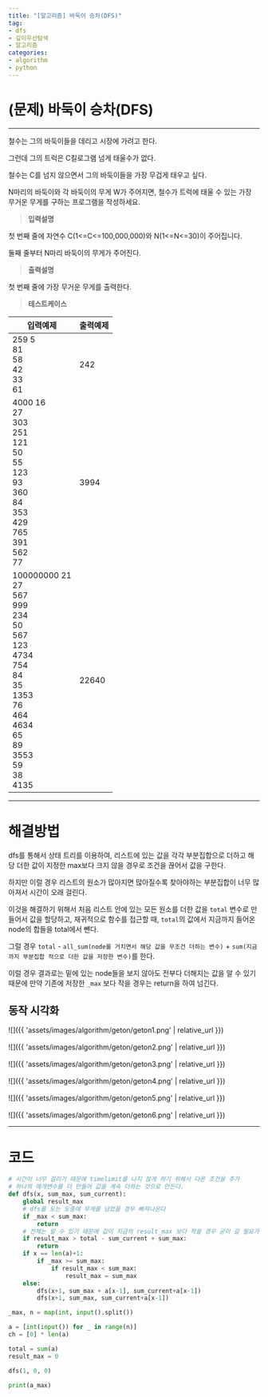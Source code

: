 ```yaml
---
title: "[알고리즘] 바둑이 승차(DFS)"
tag:
- dfs
- 깊이우선탐색
- 알고리즘
categories:
- algorithm
- python
---
```


# (문제) 바둑이 승차(DFS)
---

철수는 그의 바둑이들을 데리고 시장에 가려고 한다.

그런데 그의 트럭은 C킬로그램 넘게 태울수가 없다.

철수는 C를 넘지 않으면서 그의 바둑이들을 가장 무겁게 태우고 싶다.

N마리의 바둑이와 각 바둑이의 무게 W가 주어지면, 철수가 트럭에 태울 수 있는 가장 무거운 무게를 구하는 프로그램을 작성하세요.


> **입력설명**

첫 번째 줄에 자연수 C(1<=C<=100,000,000)와 N(1<=N<=30)이 주어집니다.

둘째 줄부터 N마리 바둑이의 무게가 주어진다.


> **출력설명**

첫 번째 줄에 가장 무거운 무게를 출력한다.

> **테스트케이스**
 

| 입력예제 | 출력예제 |
| -------- | -------- | 
| 259 5<br>81<br>58<br>42<br>33<br>61 | 242 | 
| 4000 16<br>27<br>303<br>251<br>121<br>50<br>55<br>123<br>93<br>360<br>84<br>353<br>429<br>765<br>391<br>562<br>77 | 3994 | 
| 100000000 21<br>27<br>567<br>999<br>234<br>50<br>567<br>123<br>4734<br>754<br>84<br>35<br>1353<br>76<br>464<br>4634<br>65<br>89<br>3553<br>59<br>38<br>4135 | 22640 | 

---
# 해결방법
dfs를 통해서 상태 트리를 이용하여, 리스트에 있는 값을 각각 부분집합으로 더하고 해당 더한 값이 지정한 max보다 크지 않을 경우로 조건을 끊어서 값을 구한다.

하지만 이럴 경우 리스트의 원소가 많아지면 많아질수록 찾아야하는 부분집합이 너무 많아져서 시간이 오래 걸린다.

이것을 해결하기 위해서 처음 리스트 안에 있는 모든 원소를 더한 값을 `total` 변수로 만들어서 값을 할당하고, 재귀적으로 함수를 접근할 때, `total`의 값에서 지금까지 들어온 node의 합들을 total에서 뺀다.

그럴 경우 `total` - `all_sum(node를 거치면서 해당 값을 무조건 더하는 변수)` + `sum(지금까지 부분집합 적으로 더한 값을 저장한 변수)`를 한다.

이럴 경우 결과로는 밑에 있는 node들을 보지 않아도 전부다 더해지는 값을 알 수 있기 때문에 만약 기존에 저장한 `_max` 보다 작을 경우는 return을 하여 넘긴다.


## 동작 시각화

![]({{ 'assets/images/algorithm/geton/geton1.png' | relative_url }})
<br><br>
![]({{ 'assets/images/algorithm/geton/geton2.png' | relative_url }})
<br><br>
![]({{ 'assets/images/algorithm/geton/geton3.png' | relative_url }})
<br><br>
![]({{ 'assets/images/algorithm/geton/geton4.png' | relative_url }})
<br><br>
![]({{ 'assets/images/algorithm/geton/geton5.png' | relative_url }})
<br><br>
![]({{ 'assets/images/algorithm/geton/geton6.png' | relative_url }})

---
# 코드
```python
# 시간이 너무 걸리기 때문에 timelimit를 나지 않게 하기 위해서 다른 조건을 추가
# 하나의 매개변수를 더 만들어 값을 계속 더하는 것으로 만든다.
def dfs(x, sum_max, sum_current):
    global result_max
    # dfs를 도는 도중에 무게를 넘었을 경우 빠져나온다
    if _max < sum_max:
        return
    # 전체는 알 수 있기 때문에 값이 지금의 result_max 보다 작을 경우 굳이 갈 필요가 없다.
    if result_max > total - sum_current + sum_max:
        return
    if x == len(a)+1:
        if _max >= sum_max:
            if result_max < sum_max:
                result_max = sum_max
    else:
        dfs(x+1, sum_max + a[x-1], sum_current+a[x-1])
        dfs(x+1, sum_max, sum_current+a[x-1])

_max, n = map(int, input().split())

a = [int(input()) for _ in range(n)]
ch = [0] * len(a)

total = sum(a)
result_max = 0

dfs(1, 0, 0)

print(a_max)
```
